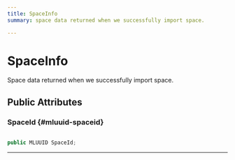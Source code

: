 ```yaml
---
title: SpaceInfo
summary: space data returned when we successfully import space. 

---
```


# SpaceInfo




Space data returned when we successfully import space.   





## Public Attributes

### SpaceId {#mluuid-spaceid}

```csharp

public MLUUID SpaceId;

```






-----------



